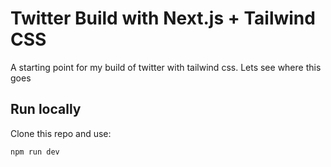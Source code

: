 # Twitter Build with Next.js + Tailwind CSS 

A starting point for my build of twitter with tailwind css. Lets see where this goes

## Run locally

Clone this repo and use:

```bash
npm run dev

```


